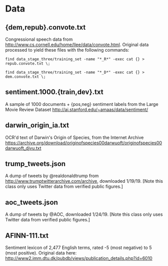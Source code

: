 # Data

## {dem,repub}.convote.txt

Congressional speech data from http://www.cs.cornell.edu/home/llee/data/convote.html.  Original data processed to yield these files with the following commands:

`find data_stage_three/training_set -name "*_R*" -exec cat {} > repub.convote.txt \;`

`find data_stage_three/training_set -name "*_D*" -exec cat {} > dem.convote.txt \;`

## sentiment.1000.{train,dev}.txt

A sample of 1000 documents + {pos,neg} sentiment labels from the Large Movie Review Dataset http://ai.stanford.edu/~amaas/data/sentiment/

## darwin_origin_ia.txt

OCR'd text of Darwin's Origin of Species, from the Internet Archive https://archive.org/download/originofspecies00darwuoft/originofspecies00darwuoft_djvu.txt

## trump_tweets.json 

A dump of tweets by @realdonaldtrump from http://www.trumptwitterarchive.com/archive, downloaded 1/19/19.  [Note this class only uses Twitter data from verified public figures.]

## aoc_tweets.json

A dump of tweets by @AOC, downloaded 1/24/19. [Note this class only uses Twitter data from verified public figures.]

## AFINN-111.txt

Sentiment lexicon of 2,477 English terms, rated -5 (most negative) to 5 (most positive).  Original data here: http://www2.imm.dtu.dk/pubdb/views/publication_details.php?id=6010
